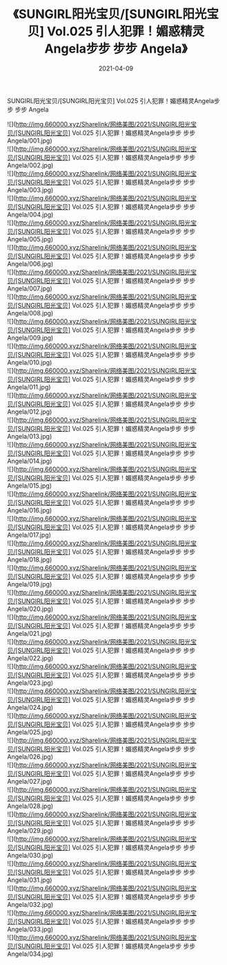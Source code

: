 ﻿---
layout: post
title:  《SUNGIRL阳光宝贝/[SUNGIRL阳光宝贝] Vol.025 引人犯罪！媚惑精灵Angela步步 步步 Angela》
date:   2021-04-09
img: http://img.660000.xyz/Sharelink/网络美图/2021/SUNGIRL阳光宝贝/[SUNGIRL阳光宝贝] Vol.025 引人犯罪！媚惑精灵Angela步步 步步 Angela/000.jpg
categories: [美女, 清纯, 唯美]
---

SUNGIRL阳光宝贝/[SUNGIRL阳光宝贝] Vol.025 引人犯罪！媚惑精灵Angela步步 步步 Angela

 ![](http://img.660000.xyz/Sharelink/网络美图/2021/SUNGIRL阳光宝贝/[SUNGIRL阳光宝贝] Vol.025 引人犯罪！媚惑精灵Angela步步 步步 Angela/001.jpg) <br>![](http://img.660000.xyz/Sharelink/网络美图/2021/SUNGIRL阳光宝贝/[SUNGIRL阳光宝贝] Vol.025 引人犯罪！媚惑精灵Angela步步 步步 Angela/002.jpg) <br>![](http://img.660000.xyz/Sharelink/网络美图/2021/SUNGIRL阳光宝贝/[SUNGIRL阳光宝贝] Vol.025 引人犯罪！媚惑精灵Angela步步 步步 Angela/003.jpg) <br>![](http://img.660000.xyz/Sharelink/网络美图/2021/SUNGIRL阳光宝贝/[SUNGIRL阳光宝贝] Vol.025 引人犯罪！媚惑精灵Angela步步 步步 Angela/004.jpg) <br>![](http://img.660000.xyz/Sharelink/网络美图/2021/SUNGIRL阳光宝贝/[SUNGIRL阳光宝贝] Vol.025 引人犯罪！媚惑精灵Angela步步 步步 Angela/005.jpg) <br>![](http://img.660000.xyz/Sharelink/网络美图/2021/SUNGIRL阳光宝贝/[SUNGIRL阳光宝贝] Vol.025 引人犯罪！媚惑精灵Angela步步 步步 Angela/006.jpg) <br>![](http://img.660000.xyz/Sharelink/网络美图/2021/SUNGIRL阳光宝贝/[SUNGIRL阳光宝贝] Vol.025 引人犯罪！媚惑精灵Angela步步 步步 Angela/007.jpg) <br>![](http://img.660000.xyz/Sharelink/网络美图/2021/SUNGIRL阳光宝贝/[SUNGIRL阳光宝贝] Vol.025 引人犯罪！媚惑精灵Angela步步 步步 Angela/008.jpg) <br>![](http://img.660000.xyz/Sharelink/网络美图/2021/SUNGIRL阳光宝贝/[SUNGIRL阳光宝贝] Vol.025 引人犯罪！媚惑精灵Angela步步 步步 Angela/009.jpg) <br>![](http://img.660000.xyz/Sharelink/网络美图/2021/SUNGIRL阳光宝贝/[SUNGIRL阳光宝贝] Vol.025 引人犯罪！媚惑精灵Angela步步 步步 Angela/010.jpg) <br>![](http://img.660000.xyz/Sharelink/网络美图/2021/SUNGIRL阳光宝贝/[SUNGIRL阳光宝贝] Vol.025 引人犯罪！媚惑精灵Angela步步 步步 Angela/011.jpg) <br>![](http://img.660000.xyz/Sharelink/网络美图/2021/SUNGIRL阳光宝贝/[SUNGIRL阳光宝贝] Vol.025 引人犯罪！媚惑精灵Angela步步 步步 Angela/012.jpg) <br>![](http://img.660000.xyz/Sharelink/网络美图/2021/SUNGIRL阳光宝贝/[SUNGIRL阳光宝贝] Vol.025 引人犯罪！媚惑精灵Angela步步 步步 Angela/013.jpg) <br>![](http://img.660000.xyz/Sharelink/网络美图/2021/SUNGIRL阳光宝贝/[SUNGIRL阳光宝贝] Vol.025 引人犯罪！媚惑精灵Angela步步 步步 Angela/014.jpg) <br>![](http://img.660000.xyz/Sharelink/网络美图/2021/SUNGIRL阳光宝贝/[SUNGIRL阳光宝贝] Vol.025 引人犯罪！媚惑精灵Angela步步 步步 Angela/015.jpg) <br>![](http://img.660000.xyz/Sharelink/网络美图/2021/SUNGIRL阳光宝贝/[SUNGIRL阳光宝贝] Vol.025 引人犯罪！媚惑精灵Angela步步 步步 Angela/016.jpg) <br>![](http://img.660000.xyz/Sharelink/网络美图/2021/SUNGIRL阳光宝贝/[SUNGIRL阳光宝贝] Vol.025 引人犯罪！媚惑精灵Angela步步 步步 Angela/017.jpg) <br>![](http://img.660000.xyz/Sharelink/网络美图/2021/SUNGIRL阳光宝贝/[SUNGIRL阳光宝贝] Vol.025 引人犯罪！媚惑精灵Angela步步 步步 Angela/018.jpg) <br>![](http://img.660000.xyz/Sharelink/网络美图/2021/SUNGIRL阳光宝贝/[SUNGIRL阳光宝贝] Vol.025 引人犯罪！媚惑精灵Angela步步 步步 Angela/019.jpg) <br>![](http://img.660000.xyz/Sharelink/网络美图/2021/SUNGIRL阳光宝贝/[SUNGIRL阳光宝贝] Vol.025 引人犯罪！媚惑精灵Angela步步 步步 Angela/020.jpg) <br>![](http://img.660000.xyz/Sharelink/网络美图/2021/SUNGIRL阳光宝贝/[SUNGIRL阳光宝贝] Vol.025 引人犯罪！媚惑精灵Angela步步 步步 Angela/021.jpg) <br>![](http://img.660000.xyz/Sharelink/网络美图/2021/SUNGIRL阳光宝贝/[SUNGIRL阳光宝贝] Vol.025 引人犯罪！媚惑精灵Angela步步 步步 Angela/022.jpg) <br>![](http://img.660000.xyz/Sharelink/网络美图/2021/SUNGIRL阳光宝贝/[SUNGIRL阳光宝贝] Vol.025 引人犯罪！媚惑精灵Angela步步 步步 Angela/023.jpg) <br>![](http://img.660000.xyz/Sharelink/网络美图/2021/SUNGIRL阳光宝贝/[SUNGIRL阳光宝贝] Vol.025 引人犯罪！媚惑精灵Angela步步 步步 Angela/024.jpg) <br>![](http://img.660000.xyz/Sharelink/网络美图/2021/SUNGIRL阳光宝贝/[SUNGIRL阳光宝贝] Vol.025 引人犯罪！媚惑精灵Angela步步 步步 Angela/025.jpg) <br>![](http://img.660000.xyz/Sharelink/网络美图/2021/SUNGIRL阳光宝贝/[SUNGIRL阳光宝贝] Vol.025 引人犯罪！媚惑精灵Angela步步 步步 Angela/026.jpg) <br>![](http://img.660000.xyz/Sharelink/网络美图/2021/SUNGIRL阳光宝贝/[SUNGIRL阳光宝贝] Vol.025 引人犯罪！媚惑精灵Angela步步 步步 Angela/027.jpg) <br>![](http://img.660000.xyz/Sharelink/网络美图/2021/SUNGIRL阳光宝贝/[SUNGIRL阳光宝贝] Vol.025 引人犯罪！媚惑精灵Angela步步 步步 Angela/028.jpg) <br>![](http://img.660000.xyz/Sharelink/网络美图/2021/SUNGIRL阳光宝贝/[SUNGIRL阳光宝贝] Vol.025 引人犯罪！媚惑精灵Angela步步 步步 Angela/029.jpg) <br>![](http://img.660000.xyz/Sharelink/网络美图/2021/SUNGIRL阳光宝贝/[SUNGIRL阳光宝贝] Vol.025 引人犯罪！媚惑精灵Angela步步 步步 Angela/030.jpg) <br>![](http://img.660000.xyz/Sharelink/网络美图/2021/SUNGIRL阳光宝贝/[SUNGIRL阳光宝贝] Vol.025 引人犯罪！媚惑精灵Angela步步 步步 Angela/031.jpg) <br>![](http://img.660000.xyz/Sharelink/网络美图/2021/SUNGIRL阳光宝贝/[SUNGIRL阳光宝贝] Vol.025 引人犯罪！媚惑精灵Angela步步 步步 Angela/032.jpg) <br>![](http://img.660000.xyz/Sharelink/网络美图/2021/SUNGIRL阳光宝贝/[SUNGIRL阳光宝贝] Vol.025 引人犯罪！媚惑精灵Angela步步 步步 Angela/033.jpg) <br>![](http://img.660000.xyz/Sharelink/网络美图/2021/SUNGIRL阳光宝贝/[SUNGIRL阳光宝贝] Vol.025 引人犯罪！媚惑精灵Angela步步 步步 Angela/034.jpg) <br>